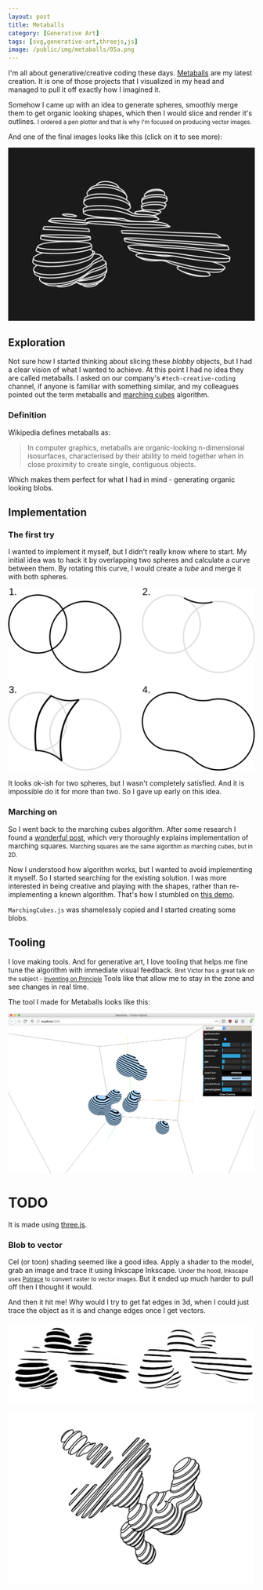 ```yaml
---
layout: post
title: Metaballs
category: [Generative Art]
tags: [svg,generative-art,threejs,js]
image: /public/img/metaballs/05a.png
---
```


I'm all about generative/creative coding these days. [Metaballs](/metaballs/) are my latest creation. It is one of those projects that I visualized in my head and managed to pull it off exactly how I imagined it.

Somehow I came up with an idea to generate spheres, smoothly merge them to get organic looking shapes, which then I would slice and render it's
<label class="SideNote-trigger">outlines.</label>
<small class="SideNote">
I ordered a pen plotter and that is why I'm focused on producing vector images.
</small>

And one of the final images looks like this (click on it to see more):

[!["Perspective", image generated using Metaballs](/public/img/metaballs/05a.png)](/metaballs/)

<!--more-->

## Exploration

Not sure how I started thinking about slicing these *blobby* objects, but I had a clear vision of what I wanted to achieve. At this point I had no idea they are called metaballs. I asked on our company's `#tech-creative-coding` channel, if anyone is familiar with something similar, and my colleagues pointed out the term metaballs and [marching cubes](https://en.m.wikipedia.org/wiki/Marching_cubes) algorithm.

### Definition

Wikipedia defines metaballs as:

> In computer graphics, metaballs are organic-looking n-dimensional isosurfaces, characterised by their ability to meld together when in close proximity to create single, contiguous objects.

Which makes them perfect for what I had in mind - generating organic looking blobs.

## Implementation

### The first try

I wanted to implement it myself, but I didn't really know where to start. My initial idea was to hack it by overlapping two spheres and calculate a curve between them. By rotating this curve, I would create a *tube* and merge it with both spheres.

![Visualization of connecting two spheres using a tube](/public/img/metaballs/2d.svg)

It looks ok-ish for two spheres, but I wasn't completely satisfied. And it is impossible do it for more than two. So I gave up early on this idea.

### Marching on

So I went back to the marching cubes algorithm. After some research I found a [wonderful
post](http://jamie-wong.com/2014/08/19/metaballs-and-marching-squares/), which very thoroughly explains implementation of
<label class="SideNote-trigger">marching squares.</label>
<small class="SideNote">
Marching squares are the same algorithm as marching cubes, but in 2D.
</small>

Now I understood how algorithm works, but I wanted to avoid implementing it myself. So I started searching for the existing solution. I was more interested in being creative and playing with the shapes, rather than re-implementing a known algorithm. That's how I stumbled on [this demo](https://www.clicktorelease.com/code/bumpy-metaballs/).

`MarchingCubes.js` was shamelessly copied and I started creating some blobs.

## Tooling

I love making tools. And for generative art, I love tooling that helps me fine tune the algorithm  with
<label class="SideNote-trigger">immediate visual feedback.</label>
<small class="SideNote">
Bret Victor has a great talk on the subject - [Inventing on Principle](https://vimeo.com/36579366)
</small>
Tools like that allow me to stay in the zone and see changes in real time.

The tool I made for Metaballs looks like this:

![Screenshot of the custom tool I build using three.js](/public/img/metaballs/tooling.png)

# TODO
It is made using [three.js](https://threejs.org/).

### Blob to vector

Cel (or toon) shading seemed like a good idea. Apply a shader to the model, grab an image and trace it using Inkscape
<label class="SideNote-trigger">Inkscape.</label>
<small class="SideNote">
Under the hood, Inkscape uses [Potrace](http://potrace.sourceforge.net/) to convert raster to vector images.
</small>
But it ended up much harder to pull off then I thought it would.

And then it hit me! Why would I try to get fat edges in 3d, when I could just trace the object as it is and change edges once I get vectors.

!["Ginger", image generated using Metaballs](/public/img/metaballs/exports.png)


[!["Ginger", image generated using Metaballs](/public/img/metaballs/03b.png)](/metaballs/)
